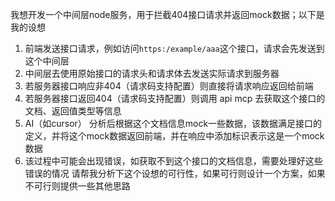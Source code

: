 我想开发一个中间层node服务，用于拦截404接口请求并返回mock数据；以下是我的设想
1. 前端发送接口请求，例如访问`https:/example/aaa`这个接口，请求会先发送到这个中间层
2. 中间层去使用原始接口的请求头和请求体去发送实际请求到服务器
3. 若服务器接口响应非404（请求码支持配置）则直接将请求响应返回给前端
4. 若服务器接口返回404（请求码支持配置）则调用 api mcp 去获取这个接口的文档、返回值类型等信息
5. AI（如cursor） 分析后根据这个文档信息mock一些数据，该数据满足接口的定义，并将这个mock数据返回前端，并在响应中添加标识表示这是一个mock数据
6. 该过程中可能会出现错误，如获取不到这个接口的文档信息，需要处理好这些错误的情况
请帮我分析下这个设想的可行性，如果可行则设计一个方案，如果不可行则提供一些其他思路